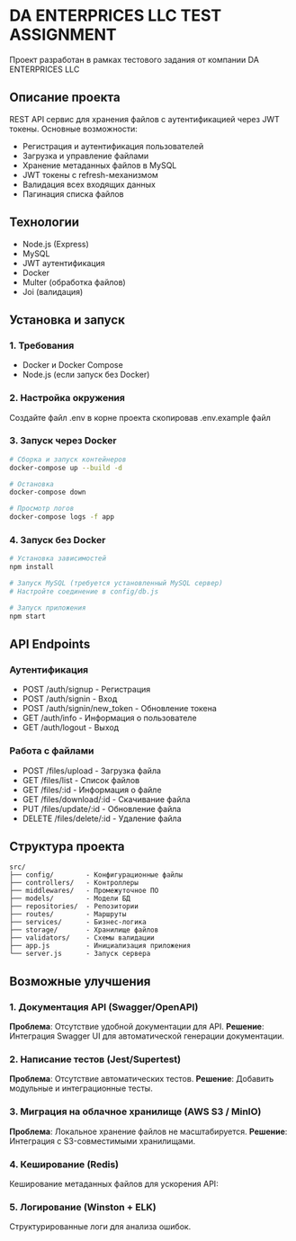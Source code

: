 # DA ENTERPRICES LLC TEST ASSIGNMENT

Проект разработан в рамках тестового задания от компании DA ENTERPRICES LLC

## Описание проекта

REST API сервис для хранения файлов с аутентификацией через JWT токены. Основные возможности:

- Регистрация и аутентификация пользователей
- Загрузка и управление файлами
- Хранение метаданных файлов в MySQL
- JWT токены с refresh-механизмом
- Валидация всех входящих данных
- Пагинация списка файлов

## Технологии

- Node.js (Express)
- MySQL
- JWT аутентификация
- Docker
- Multer (обработка файлов)
- Joi (валидация)

## Установка и запуск

### 1. Требования

- Docker и Docker Compose
- Node.js (если запуск без Docker)

### 2. Настройка окружения

Создайте файл .env в корне проекта скопировав .env.example файл

### 3. Запуск через Docker

```bash
# Сборка и запуск контейнеров
docker-compose up --build -d

# Остановка
docker-compose down

# Просмотр логов
docker-compose logs -f app
```

### 4. Запуск без Docker

```bash
# Установка зависимостей
npm install

# Запуск MySQL (требуется установленный MySQL сервер)
# Настройте соединение в config/db.js

# Запуск приложения
npm start
```

## API Endpoints

### Аутентификация

- POST /auth/signup - Регистрация
- POST /auth/signin - Вход
- POST /auth/signin/new_token - Обновление токена
- GET /auth/info - Информация о пользователе
- GET /auth/logout - Выход

### Работа с файлами

- POST /files/upload - Загрузка файла
- GET /files/list - Список файлов
- GET /files/:id - Информация о файле
- GET /files/download/:id - Скачивание файла
- PUT /files/update/:id - Обновление файла
- DELETE /files/delete/:id - Удаление файла

## Структура проекта

```
src/
├── config/        - Конфигурационные файлы
├── controllers/   - Контроллеры
├── middlewares/   - Промежуточное ПО
├── models/        - Модели БД
├── repositories/  - Репозитории
├── routes/        - Маршруты
├── services/      - Бизнес-логика
├── storage/       - Хранилище файлов
├── validators/    - Схемы валидации
├── app.js         - Инициализация приложения
└── server.js      - Запуск сервера
```

## Возможные улучшения

### 1. Документация API (Swagger/OpenAPI)

**Проблема**: Отсутствие удобной документации для API.
**Решение**: Интеграция Swagger UI для автоматической генерации документации.

### 2. Написание тестов (Jest/Supertest)

**Проблема**: Отсутствие автоматических тестов.
**Решение**: Добавить модульные и интеграционные тесты.

### 3. Миграция на облачное хранилище (AWS S3 / MinIO)

**Проблема**: Локальное хранение файлов не масштабируется.
**Решение**: Интеграция с S3-совместимыми хранилищами.

### 4. Кеширование (Redis)

Кеширование метаданных файлов для ускорения API:

### 5. Логирование (Winston + ELK)

Структурированные логи для анализа ошибок.
